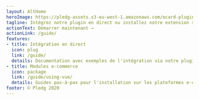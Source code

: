 ```yaml
---
layout: AltHome
heroImage: https://pledg-assets.s3-eu-west-1.amazonaws.com/ecard-plugin-doc/logo_pledg%401x.png
tagline: Intégrez notre plugin en direct ou installez notre extension sur une plateforme e-commerce
actionText: Démarrer maintenant →
actionLink: /guide/
features:
- title: Intégration en direct
  icon: plug
  link: /guide/
  details: Documentation avec exemples de l'intégration via notre plugin Javascript
- title: Modules e-commerce
  icon: package
  link: /guide/using-vue/
  details: Guides pas-à-pas pour l'installation sur les plateformes e-commerce
footer: © Pledg 2020
---
```

